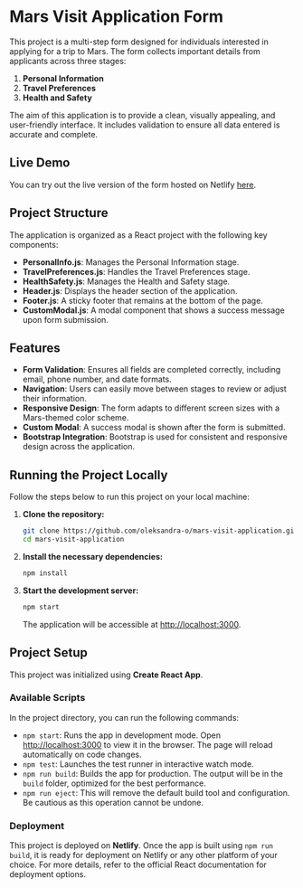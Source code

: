 
# Mars Visit Application Form

This project is a multi-step form designed for individuals interested in applying for a trip to Mars. The form collects important details from applicants across three stages:

1. **Personal Information**
2. **Travel Preferences**
3. **Health and Safety**

The aim of this application is to provide a clean, visually appealing, and user-friendly interface. It includes validation to ensure all data entered is accurate and complete.

## Live Demo

You can try out the live version of the form hosted on Netlify [here](https://adorable-crumble-1f790a.netlify.app/).

## Project Structure

The application is organized as a React project with the following key components:

- **PersonalInfo.js**: Manages the Personal Information stage.
- **TravelPreferences.js**: Handles the Travel Preferences stage.
- **HealthSafety.js**: Manages the Health and Safety stage.
- **Header.js**: Displays the header section of the application.
- **Footer.js**: A sticky footer that remains at the bottom of the page.
- **CustomModal.js**: A modal component that shows a success message upon form submission.

## Features

- **Form Validation**: Ensures all fields are completed correctly, including email, phone number, and date formats.
- **Navigation**: Users can easily move between stages to review or adjust their information.
- **Responsive Design**: The form adapts to different screen sizes with a Mars-themed color scheme.
- **Custom Modal**: A success modal is shown after the form is submitted.
- **Bootstrap Integration**: Bootstrap is used for consistent and responsive design across the application.

## Running the Project Locally

Follow the steps below to run this project on your local machine:

1. **Clone the repository:**

   ```bash
   git clone https://github.com/oleksandra-o/mars-visit-application.git
   cd mars-visit-application
   ```

2. **Install the necessary dependencies:**

   ```bash
   npm install
   ```

3. **Start the development server:**

   ```bash
   npm start
   ```

   The application will be accessible at [http://localhost:3000](http://localhost:3000).

## Project Setup

This project was initialized using **Create React App**.

### Available Scripts

In the project directory, you can run the following commands:

- `npm start`: Runs the app in development mode. Open [http://localhost:3000](http://localhost:3000) to view it in the browser. The page will reload automatically on code changes.
- `npm test`: Launches the test runner in interactive watch mode.
- `npm run build`: Builds the app for production. The output will be in the `build` folder, optimized for the best performance.
- `npm run eject`: This will remove the default build tool and configuration. Be cautious as this operation cannot be undone.

### Deployment

This project is deployed on **Netlify**. Once the app is built using `npm run build`, it is ready for deployment on Netlify or any other platform of your choice. For more details, refer to the official React documentation for deployment options.

